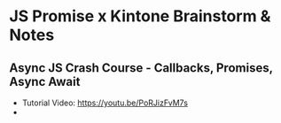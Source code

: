 # JS Promise x Kintone Brainstorm & Notes

## Async JS Crash Course - Callbacks, Promises, Async Await
* Tutorial Video: https://youtu.be/PoRJizFvM7s
* 

